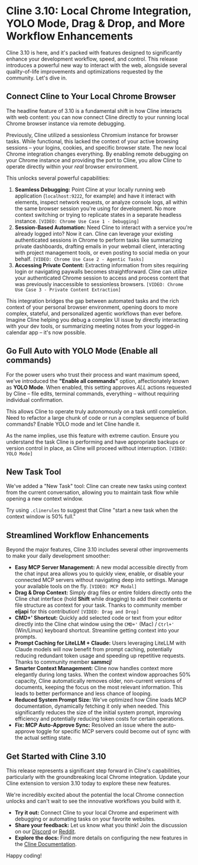 # Cline 3.10: Local Chrome Integration, YOLO Mode, Drag & Drop, and More Workflow Enhancements

Cline 3.10 is here, and it's packed with features designed to significantly enhance your development workflow, speed, and control. This release introduces a powerful new way to interact with the web, alongside several quality-of-life improvements and optimizations requested by the community. Let's dive in.

## Connect Cline to Your Local Chrome Browser

The headline feature of 3.10 is a fundamental shift in how Cline interacts with web content: you can now connect Cline directly to your running local Chrome browser instance via remote debugging.

Previously, Cline utilized a sessionless Chromium instance for browser tasks. While functional, this lacked the context of your active browsing sessions – your logins, cookies, and specific browser state. The new local Chrome integration changes everything. By enabling remote debugging on your Chrome instance and providing the port to Cline, you allow Cline to operate directly within your *real* browser environment.

This unlocks several powerful capabilities:

1.  **Seamless Debugging:** Point Cline at your locally running web application (`localhost:9222`, for example) and have it interact with elements, inspect network requests, or analyze console logs, all within the same browser session you're using for development. No more context switching or trying to replicate states in a separate headless instance.
    `[VIDEO: Chrome Use Case 1 - Debugging]`
2.  **Session-Based Automation:** Need Cline to interact with a service you're already logged into? Now it can. Cline can leverage your existing authenticated sessions in Chrome to perform tasks like summarizing private dashboards, drafting emails in your webmail client, interacting with project management tools, or even posting to social media on your behalf.
    `[VIDEO: Chrome Use Case 2 - Agentic Tasks]`
3.  **Accessing Private Content:** Extracting information from sites requiring login or navigating paywalls becomes straightforward. Cline can utilize your authenticated Chrome session to access and process content that was previously inaccessible to sessionless browsers.
    `[VIDEO: Chrome Use Case 3 - Private Content Extraction]`

This integration bridges the gap between automated tasks and the rich context of your personal browser environment, opening doors to more complex, stateful, and personalized agentic workflows than ever before. Imagine Cline helping you debug a complex UI issue by directly interacting with your dev tools, or summarizing meeting notes from your logged-in calendar app – it's now possible.

## Go Full Auto with YOLO Mode (Enable all commands)

For the power users who trust their process and want maximum speed, we've introduced the **"Enable all commands"** option, affectionately known as **YOLO Mode**. When enabled, this setting approves *ALL* actions requested by Cline – file edits, terminal commands, everything – without requiring individual confirmation.

This allows Cline to operate truly autonomously on a task until completion. Need to refactor a large chunk of code or run a complex sequence of build commands? Enable YOLO mode and let Cline handle it.

As the name implies, use this feature with extreme caution. Ensure you understand the task Cline is performing and have appropriate backups or version control in place, as Cline will proceed without interruption.
`[VIDEO: YOLO Mode]`

## New Task Tool

We've added a "New Task" tool: Cline can create new tasks using context from the current conversation, allowing you to maintain task flow while opening a new context window.

Try using `.clinerules` to suggest that Cline "start a new task when the context window is 50% full."

## Streamlined Workflow Enhancements

Beyond the major features, Cline 3.10 includes several other improvements to make your daily development smoother:

*   **Easy MCP Server Management:** A new modal accessible directly from the chat input area allows you to quickly view, enable, or disable your connected MCP servers without navigating deep into settings. Manage your available tools on the fly.
    `[VIDEO: MCP Modal]`
*   **Drag & Drop Context:** Simply drag files or entire folders directly onto the Cline chat interface (hold **Shift** while dragging) to add their contents or file structure as context for your task. Thanks to community member **eljapi** for this contribution!
    `[VIDEO: Drag and Drop]`
*   **CMD+' Shortcut:** Quickly add selected code or text from your editor directly into the Cline chat window using the `CMD+'` (Mac) / `Ctrl+'` (Win/Linux) keyboard shortcut. Streamline getting context into your prompts.
*   **Prompt Caching for LiteLLM + Claude:** Users leveraging LiteLLM with Claude models will now benefit from prompt caching, potentially reducing redundant token usage and speeding up repetitive requests. Thanks to community member **sammcj**!
*   **Smarter Context Management:** Cline now handles context more elegantly during long tasks. When the context window approaches 50% capacity, Cline automatically removes older, non-current versions of documents, keeping the focus on the most relevant information. This leads to better performance and less chance of looping.
*   **Reduced System Prompt Size:** We've optimized how Cline loads MCP documentation, dynamically fetching it only when needed. This significantly reduces the size of the initial system prompt, improving efficiency and potentially reducing token costs for certain operations.
*   **Fix: MCP Auto-Approve Sync:** Resolved an issue where the auto-approve toggle for specific MCP servers could become out of sync with the actual setting state.

## Get Started with Cline 3.10

This release represents a significant step forward in Cline's capabilities, particularly with the groundbreaking local Chrome integration. Update your Cline extension to version 3.10 today to explore these new features.

We're incredibly excited about the potential the local Chrome connection unlocks and can't wait to see the innovative workflows you build with it.

-   **Try it out:** Connect Cline to your local Chrome and experiment with debugging or automating tasks on your favorite websites.
-   **Share your feedback:** Let us know what you think! Join the discussion on our [Discord](<link-to-discord>) or [Reddit](<link-to-reddit>).
-   **Explore the docs:** Find more details on configuring the new features in the [Cline Documentation](<link-to-docs>).

Happy coding!
